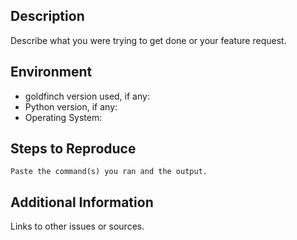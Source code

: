 ## Description

Describe what you were trying to get done or your feature request.

## Environment

* goldfinch version used, if any:
* Python version, if any:
* Operating System:

## Steps to Reproduce

```
Paste the command(s) you ran and the output.
```

## Additional Information

Links to other issues or sources.
